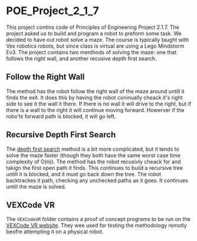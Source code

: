 # POE_Project_2_1_7
This project contins code of Principles of Engineering Project 2.1.7. The project asked us to build and program a robot to preform some task. We decided to have out robot solve a maze. The course is typically taught with Vex robotics robots, but since class is virtual are using a Lego Mindstorm Ev3. The project contains two menthods of solving the maze: one that follows the right wall, and another recusive depth first search.
 
## Follow the Right Wall
The method has the robot follow the right wall of the maze around untill it finds the exit. It does this by having the robot coninually cheack it's right side to see it the wall it there. If there is no wall it will drive to the right, but if there is a wall to the right it will continue moving forward. Howerver if the robo'ts forward path is blocked, it will go left.

## Recursive Depth First Search
The [depth first search](https://en.wikipedia.org/wiki/Depth-first_search?scrlybrkr=84853519) method is a bit more complicated, but it tends to solve the maze faster (though they both have the same worst case time complexity of O(n)). The method has the robot recusivly cheack for and takign the first open path it finds. This continues to build a recursive tree untill it is blocked, and it must go back down the tree. The robot backtrackes it path, checking any unchecked paths as it goes. It continues untill the maze is solved.

## VEXCode VR
The `VEXCodeVR` folder contains a proof of concept programs to be run on the [VEXCode VR website](https://vr.vex.com/). They wee used for testing the methodology remotly beofre attempting it on a physical robot.
